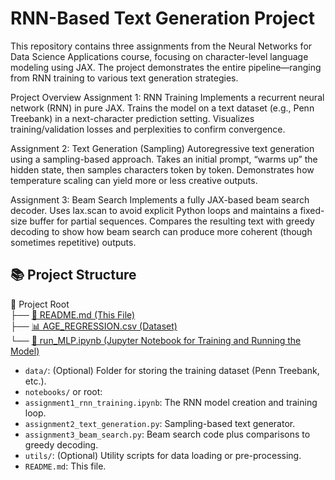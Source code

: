 # RNN-Based Text Generation Project
This repository contains three assignments from the Neural Networks for Data Science Applications course, focusing on character-level language modeling using JAX. The project demonstrates the entire pipeline—ranging from RNN training to various text generation strategies.

Project Overview
Assignment 1: RNN Training
Implements a recurrent neural network (RNN) in pure JAX.
Trains the model on a text dataset (e.g., Penn Treebank) in a next-character prediction setting.
Visualizes training/validation losses and perplexities to confirm convergence.

Assignment 2: Text Generation (Sampling)
Autoregressive text generation using a sampling-based approach.
Takes an initial prompt, “warms up” the hidden state, then samples characters token by token.
Demonstrates how temperature scaling can yield more or less creative outputs.

Assignment 3: Beam Search
Implements a fully JAX-based beam search decoder.
Uses lax.scan to avoid explicit Python loops and maintains a fixed-size buffer for partial sequences.
Compares the resulting text with greedy decoding to show how beam search can produce more coherent (though sometimes repetitive) outputs.

## 📚 **Project Structure**
📂 Project Root   
├── [📄 README.md (This File)](README.md)    
├── [📊 AGE_REGRESSION.csv (Dataset)](AGE_PREDICTION.csv)    
└── [📒 run_MLP.ipynb (Jupyter Notebook for Training and Running the Model)](run_MLP.ipynb)  
- `data/`: (Optional) Folder for storing the training dataset (Penn Treebank, etc.).
- `notebooks/` or root:
- `assignment1_rnn_training.ipynb`: The RNN model creation and training loop.
- `assignment2_text_generation.py`: Sampling-based text generator.
- `assignment3_beam_search.py`: Beam search code plus comparisons to greedy decoding.
- `utils/`: (Optional) Utility scripts for data loading or pre-processing.
- `README.md`: This file.
